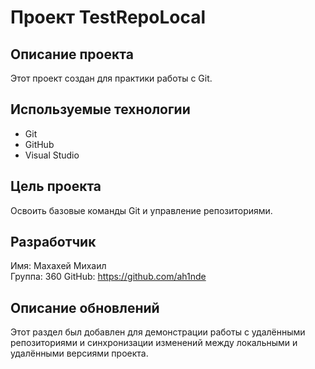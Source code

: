 # Проект TestRepoLocal

## Описание проекта
Этот проект создан для практики работы с Git.

## Используемые технологии
- Git
- GitHub
- Visual Studio

## Цель проекта
Освоить базовые команды Git и управление репозиториями.

## Разработчик
Имя: Махахей Михаил  
Группа: 360
GitHub: https://github.com/ah1nde

## Описание обновлений
Этот раздел был добавлен для демонстрации работы с 
удалёнными репозиториями и синхронизации изменений 
между локальными и удалёнными версиями проекта.
